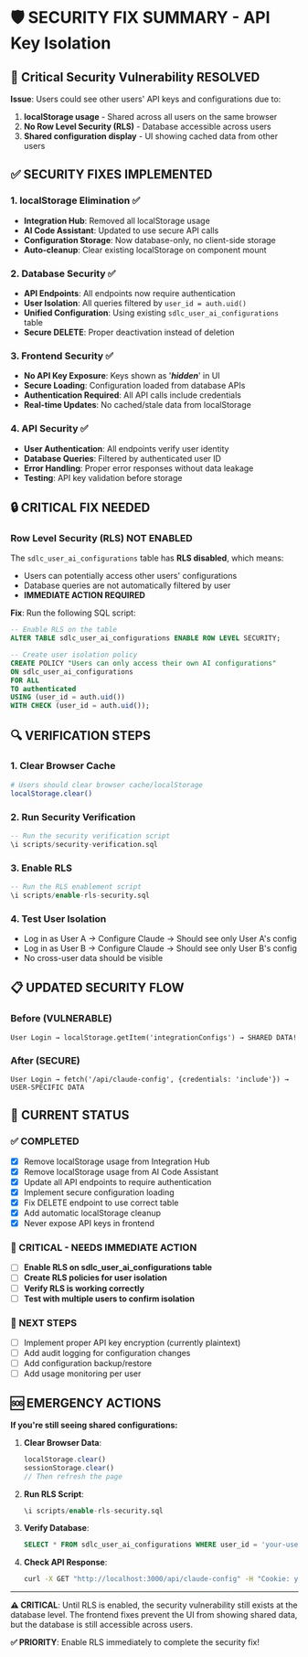 # 🛡️ SECURITY FIX SUMMARY - API Key Isolation

## 🚨 Critical Security Vulnerability RESOLVED

**Issue**: Users could see other users' API keys and configurations due to:
1. **localStorage usage** - Shared across all users on the same browser
2. **No Row Level Security (RLS)** - Database accessible across users
3. **Shared configuration display** - UI showing cached data from other users

## ✅ SECURITY FIXES IMPLEMENTED

### 1. **localStorage Elimination** ✅
- **Integration Hub**: Removed all localStorage usage
- **AI Code Assistant**: Updated to use secure API calls
- **Configuration Storage**: Now database-only, no client-side storage
- **Auto-cleanup**: Clear existing localStorage on component mount

### 2. **Database Security** ✅
- **API Endpoints**: All endpoints now require authentication
- **User Isolation**: All queries filtered by `user_id = auth.uid()`
- **Unified Configuration**: Using existing `sdlc_user_ai_configurations` table
- **Secure DELETE**: Proper deactivation instead of deletion

### 3. **Frontend Security** ✅
- **No API Key Exposure**: Keys shown as '***hidden***' in UI
- **Secure Loading**: Configuration loaded from database APIs
- **Authentication Required**: All API calls include credentials
- **Real-time Updates**: No cached/stale data from localStorage

### 4. **API Security** ✅
- **User Authentication**: All endpoints verify user identity
- **Database Queries**: Filtered by authenticated user ID
- **Error Handling**: Proper error responses without data leakage
- **Testing**: API key validation before storage

## 🔒 CRITICAL FIX NEEDED

### **Row Level Security (RLS) NOT ENABLED**
The `sdlc_user_ai_configurations` table has **RLS disabled**, which means:
- Users can potentially access other users' configurations
- Database queries are not automatically filtered by user
- **IMMEDIATE ACTION REQUIRED**

**Fix**: Run the following SQL script:
```sql
-- Enable RLS on the table
ALTER TABLE sdlc_user_ai_configurations ENABLE ROW LEVEL SECURITY;

-- Create user isolation policy
CREATE POLICY "Users can only access their own AI configurations"
ON sdlc_user_ai_configurations
FOR ALL
TO authenticated
USING (user_id = auth.uid())
WITH CHECK (user_id = auth.uid());
```

## 🔍 VERIFICATION STEPS

### **1. Clear Browser Cache**
```bash
# Users should clear browser cache/localStorage
localStorage.clear()
```

### **2. Run Security Verification**
```sql
-- Run the security verification script
\i scripts/security-verification.sql
```

### **3. Enable RLS**
```sql
-- Run the RLS enablement script
\i scripts/enable-rls-security.sql
```

### **4. Test User Isolation**
- Log in as User A → Configure Claude → Should see only User A's config
- Log in as User B → Configure Claude → Should see only User B's config
- No cross-user data should be visible

## 📋 UPDATED SECURITY FLOW

### **Before (VULNERABLE)**
```
User Login → localStorage.getItem('integrationConfigs') → SHARED DATA!
```

### **After (SECURE)**
```
User Login → fetch('/api/claude-config', {credentials: 'include'}) → USER-SPECIFIC DATA
```

## 🎯 CURRENT STATUS

### **✅ COMPLETED**
- [x] Remove localStorage usage from Integration Hub
- [x] Remove localStorage usage from AI Code Assistant
- [x] Update all API endpoints to require authentication
- [x] Implement secure configuration loading
- [x] Fix DELETE endpoint to use correct table
- [x] Add automatic localStorage cleanup
- [x] Never expose API keys in frontend

### **🔄 CRITICAL - NEEDS IMMEDIATE ACTION**
- [ ] **Enable RLS on sdlc_user_ai_configurations table**
- [ ] **Create RLS policies for user isolation**
- [ ] **Verify RLS is working correctly**
- [ ] **Test with multiple users to confirm isolation**

### **🚀 NEXT STEPS**
- [ ] Implement proper API key encryption (currently plaintext)
- [ ] Add audit logging for configuration changes
- [ ] Add configuration backup/restore
- [ ] Add usage monitoring per user

## 🆘 EMERGENCY ACTIONS

**If you're still seeing shared configurations:**

1. **Clear Browser Data**:
   ```javascript
   localStorage.clear()
   sessionStorage.clear()
   // Then refresh the page
   ```

2. **Run RLS Script**:
   ```sql
   \i scripts/enable-rls-security.sql
   ```

3. **Verify Database**:
   ```sql
   SELECT * FROM sdlc_user_ai_configurations WHERE user_id = 'your-user-id';
   ```

4. **Check API Response**:
   ```bash
   curl -X GET "http://localhost:3000/api/claude-config" -H "Cookie: your-session-cookie"
   ```

---

**⚠️ CRITICAL**: Until RLS is enabled, the security vulnerability still exists at the database level. The frontend fixes prevent the UI from showing shared data, but the database is still accessible across users.

**✅ PRIORITY**: Enable RLS immediately to complete the security fix! 